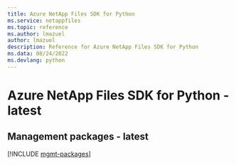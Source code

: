 ```yaml
---
title: Azure NetApp Files SDK for Python
ms.service: netappfiles
ms.topic: reference
ms.author: lmazuel
author: lmazuel
description: Reference for Azure NetApp Files SDK for Python
ms.data: 08/24/2022
ms.devlang: python
---
```

# Azure NetApp Files SDK for Python - latest

## Management packages - latest
[!INCLUDE [mgmt-packages](netapp-files-mgmt-index.md)]